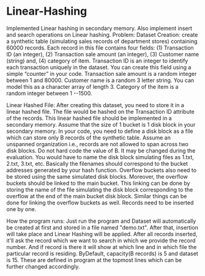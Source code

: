 # Linear-Hashing
Implemented Linear hashing in secondary memory. Also implement insert and search operations on Linear hashing.
Problem:
Dataset Creation:
create a synthetic table (simulating sales records of department stores) containing 60000 records. Each record in this file contains four fields: (1) Transaction ID (an integer), (2) Transaction sale amount (an integer), (3) Customer name (string) and, (4) category of item. Transaction ID is an integer to identify each transaction uniquely in the dataset. You can create this field using a simple “counter” in your code. Transaction sale amount is a random integer between 1 and 80000. Customer name is a random 3 letter string. You can model this as a character array of length 3. Category of the item is a random integer between 1 --1500.

Linear Hashed File:
After creating this dataset, you need to store it in a linear hashed file. The file would be hashed on the Transaction ID
attribute of the records. This linear hashed file should be implemented in a secondary memory. Assume that the size of 1
bucket is 1 disk block in your secondary memory. In your code, you need to define a disk block as a file which can store
only B records of the synthetic table. Assume an unspanned organization i.e., records are not allowed to span across two
disk blocks. Do not hard code the value of B. It may be changed during the evaluation. You would have to name the disk
block simulating files as 1.txt, 2.txt, 3.txt, etc. Basically the filenames should correspond to the bucket addresses
generated by your hash function. Overflow buckets also need to be stored using the same simulated disk blocks.
Moreover, the overflow buckets should be linked to the main bucket. This linking can be done by storing the name of the
file simulating the disk block corresponding to the overflow at the end of the main bucket disk block. Similar things can
be done for linking the overflow buckets as well. Records need to be inserted one by one.


How the program runs:
Just run the program and Dataset will automatically be created at first and stored in a file named "demo.txt".
After that, insertion will take place and Linear Hashing will be applied.
After all records inserted, it'll ask the record which we want to search in which we provide the record number.
And if record is there it will show at which line and in which file the particular record is residing.
ByDefault, capacity(B records) is 5 and dataset is 15. These are defined in program at the topmost lines which can be further changed accordingly.

